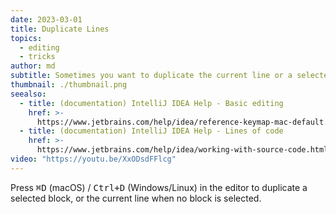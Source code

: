 ```yaml
---
date: 2023-03-01
title: Duplicate Lines
topics:
  - editing
  - tricks
author: md
subtitle: Sometimes you want to duplicate the current line or a selected block of code.
thumbnail: ./thumbnail.png
seealso:
  - title: (documentation) IntelliJ IDEA Help - Basic editing
    href: >-
      https://www.jetbrains.com/help/idea/reference-keymap-mac-default.html#basic_editing
  - title: (documentation) IntelliJ IDEA Help - Lines of code
    href: >-
      https://www.jetbrains.com/help/idea/working-with-source-code.html#editor_lines_code_blocks
video: "https://youtu.be/XxODsdFFlcg"
---
```


Press <kbd>⌘D</kbd> (macOS) / <kbd>Ctrl+D</kbd> (Windows/Linux) in the editor to duplicate a selected block, or the current line when no block is selected.
